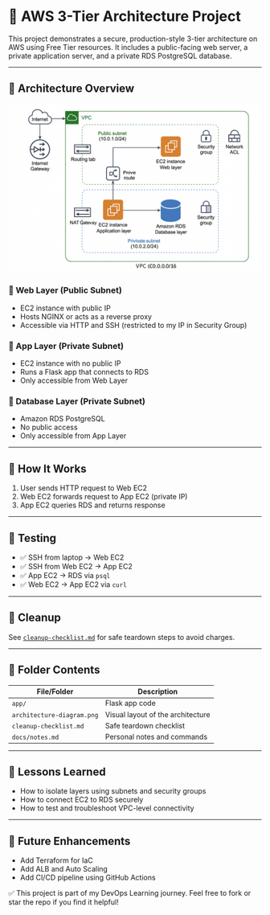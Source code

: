 # 🧱 AWS 3-Tier Architecture Project

This project demonstrates a secure, production-style 3-tier architecture on AWS using Free Tier resources. It includes a public-facing web server, a private application server, and a private RDS PostgreSQL database.

---

## 📐 Architecture Overview

![Architecture Diagram](architecture-diagram.png)

### 🔹 Web Layer (Public Subnet)
- EC2 instance with public IP
- Hosts NGINX or acts as a reverse proxy
- Accessible via HTTP and SSH (restricted to my IP in Security Group)

### 🔹 App Layer (Private Subnet)
- EC2 instance with no public IP
- Runs a Flask app that connects to RDS
- Only accessible from Web Layer

### 🔹 Database Layer (Private Subnet)
- Amazon RDS PostgreSQL
- No public access
- Only accessible from App Layer

---

## 🚀 How It Works

1. User sends HTTP request to Web EC2
2. Web EC2 forwards request to App EC2 (private IP)
3. App EC2 queries RDS and returns response

---

## 🧪 Testing

- ✅ SSH from laptop → Web EC2
- ✅ SSH from Web EC2 → App EC2
- ✅ App EC2 → RDS via `psql`
- ✅ Web EC2 → App EC2 via `curl`

---

## 🧹 Cleanup

See [`cleanup-checklist.md`](cleanup-checklist.md) for safe teardown steps to avoid charges.

---

## 📁 Folder Contents

| File/Folder         | Description                          |
|---------------------|--------------------------------------|
| `app/`              | Flask app code                       |
| `architecture-diagram.png` | Visual layout of the architecture |
| `cleanup-checklist.md` | Safe teardown checklist            |
| `docs/notes.md`     | Personal notes and commands          |

---

## 🧠 Lessons Learned

- How to isolate layers using subnets and security groups
- How to connect EC2 to RDS securely
- How to test and troubleshoot VPC-level connectivity

---

## 📌 Future Enhancements

- Add Terraform for IaC
- Add ALB and Auto Scaling
- Add CI/CD pipeline using GitHub Actions

✅ This project is part of my DevOps Learning journey. Feel free to fork or star the repo if you find it helpful!
